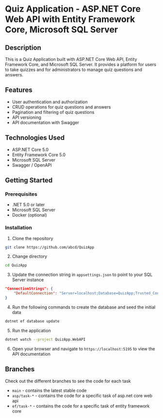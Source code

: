 # Quiz Application - ASP.NET Core Web API with Entity Framework Core, Microsoft SQL Server

## Description
This is a Quiz Application built with ASP.NET Core Web API, Entity Framework Core, and Microsoft SQL Server. It provides a platform for users to take quizzes and for administrators to manage quiz questions and answers.

## Features
- User authentication and authorization
- CRUD operations for quiz questions and answers
- Pagination and filtering of quiz questions
- API versioning
- API documentation with Swagger

## Technologies Used
- ASP.NET Core 5.0
- Entity Framework Core 5.0
- Microsoft SQL Server
- Swagger / OpenAPI

## Getting Started
### Prerequisites
- .NET 5.0 or later
- Microsoft SQL Server
- Docker (optional)

### Installation
1. Clone the repository
```bash
git clone https://github.com/abcd/QuizApp
```

2. Change directory
```bash
cd QuizApp
```

3. Update the connection string in `appsettings.json` to point to your SQL Server instance
```json
"ConnectionStrings": {
    "DefaultConnection": "Server=localhost;Database=QuizApp;Trusted_Connection=True;MultipleActiveResultSets=true"
}
```

4. Run the following commands to create the database and seed the initial data
```bash
dotnet ef database update
```

5. Run the application
```bash
dotnet watch --project QuizApp.WebAPI
```

6. Open your browser and navigate to `https://localhost:5195` to view the API documentation

## Branches
Check out the different branches to see the code for each task

- `main` - contains the latest stable code
- `asp/task-*` - contains the code for a specific task of asp.net core web api
- `ef/task-*` - contains the code for a specific task of entity framework core
